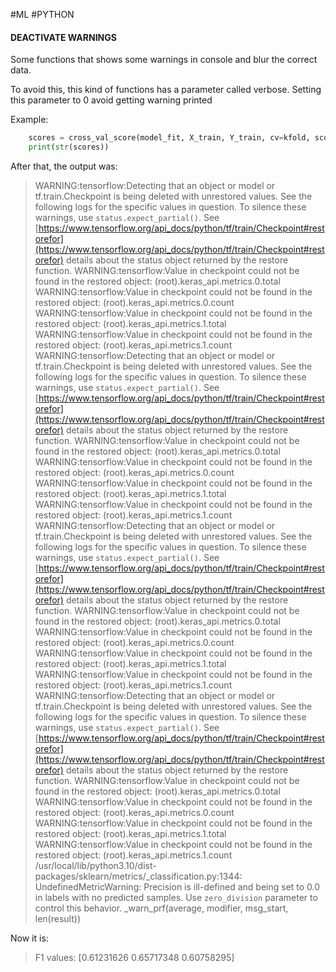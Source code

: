 #ML #PYTHON 
#### DEACTIVATE WARNINGS 

Some functions that shows some warnings in console and blur the correct data. 

To avoid this, this kind of functions has a parameter called verbose. 
Setting this parameter to 0 avoid getting warning printed

Example:  

```PYTHON 
	scores = cross_val_score(model_fit, X_train, Y_train, cv=kfold, scoring='precision_weighted',verbose = 0)
	print(str(scores))
```


After that, the output was: 

>WARNING:tensorflow:Detecting that an object or model or tf.train.Checkpoint is being deleted with unrestored values. See the following logs for the specific values in question. To silence these warnings, use `status.expect_partial()`. See [https://www.tensorflow.org/api_docs/python/tf/train/Checkpoint#restorefor](https://www.tensorflow.org/api_docs/python/tf/train/Checkpoint#restorefor) details about the status object returned by the restore function. WARNING:tensorflow:Value in checkpoint could not be found in the restored object: (root).keras_api.metrics.0.total WARNING:tensorflow:Value in checkpoint could not be found in the restored object: (root).keras_api.metrics.0.count WARNING:tensorflow:Value in checkpoint could not be found in the restored object: (root).keras_api.metrics.1.total WARNING:tensorflow:Value in checkpoint could not be found in the restored object: (root).keras_api.metrics.1.count WARNING:tensorflow:Detecting that an object or model or tf.train.Checkpoint is being deleted with unrestored values. See the following logs for the specific values in question. To silence these warnings, use `status.expect_partial()`. See [https://www.tensorflow.org/api_docs/python/tf/train/Checkpoint#restorefor](https://www.tensorflow.org/api_docs/python/tf/train/Checkpoint#restorefor) details about the status object returned by the restore function. WARNING:tensorflow:Value in checkpoint could not be found in the restored object: (root).keras_api.metrics.0.total WARNING:tensorflow:Value in checkpoint could not be found in the restored object: (root).keras_api.metrics.0.count WARNING:tensorflow:Value in checkpoint could not be found in the restored object: (root).keras_api.metrics.1.total WARNING:tensorflow:Value in checkpoint could not be found in the restored object: (root).keras_api.metrics.1.count WARNING:tensorflow:Detecting that an object or model or tf.train.Checkpoint is being deleted with unrestored values. See the following logs for the specific values in question. To silence these warnings, use `status.expect_partial()`. See [https://www.tensorflow.org/api_docs/python/tf/train/Checkpoint#restorefor](https://www.tensorflow.org/api_docs/python/tf/train/Checkpoint#restorefor) details about the status object returned by the restore function. WARNING:tensorflow:Value in checkpoint could not be found in the restored object: (root).keras_api.metrics.0.total WARNING:tensorflow:Value in checkpoint could not be found in the restored object: (root).keras_api.metrics.0.count WARNING:tensorflow:Value in checkpoint could not be found in the restored object: (root).keras_api.metrics.1.total WARNING:tensorflow:Value in checkpoint could not be found in the restored object: (root).keras_api.metrics.1.count WARNING:tensorflow:Detecting that an object or model or tf.train.Checkpoint is being deleted with unrestored values. See the following logs for the specific values in question. To silence these warnings, use `status.expect_partial()`. See [https://www.tensorflow.org/api_docs/python/tf/train/Checkpoint#restorefor](https://www.tensorflow.org/api_docs/python/tf/train/Checkpoint#restorefor) details about the status object returned by the restore function. WARNING:tensorflow:Value in checkpoint could not be found in the restored object: (root).keras_api.metrics.0.total WARNING:tensorflow:Value in checkpoint could not be found in the restored object: (root).keras_api.metrics.0.count WARNING:tensorflow:Value in checkpoint could not be found in the restored object: (root).keras_api.metrics.1.total WARNING:tensorflow:Value in checkpoint could not be found in the restored object: (root).keras_api.metrics.1.count /usr/local/lib/python3.10/dist-packages/sklearn/metrics/_classification.py:1344: UndefinedMetricWarning: Precision is ill-defined and being set to 0.0 in labels with no predicted samples. Use `zero_division` parameter to control this behavior. _warn_prf(average, modifier, msg_start, len(result))


Now it is: 

>F1 values: [0.61231626 0.65717348 0.60758295]


